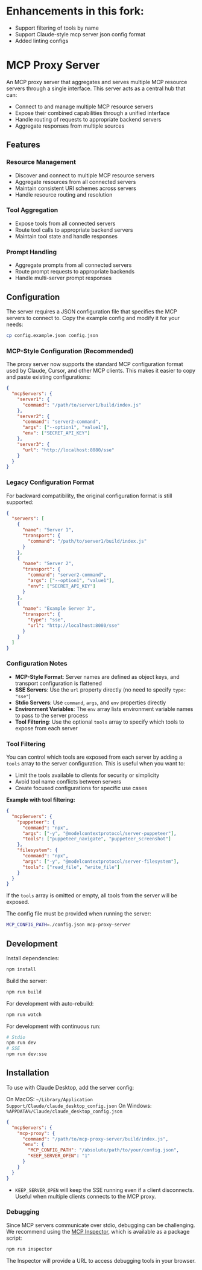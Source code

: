 # Enhancements in this fork:
 * Support filtering of tools by name
 * Support Claude-style mcp server json config format
 * Added linting configs


# MCP Proxy Server

An MCP proxy server that aggregates and serves multiple MCP resource servers through a single interface. This server acts as a central hub that can:

- Connect to and manage multiple MCP resource servers
- Expose their combined capabilities through a unified interface
- Handle routing of requests to appropriate backend servers
- Aggregate responses from multiple sources

## Features

### Resource Management
- Discover and connect to multiple MCP resource servers
- Aggregate resources from all connected servers
- Maintain consistent URI schemes across servers
- Handle resource routing and resolution

### Tool Aggregation
- Expose tools from all connected servers
- Route tool calls to appropriate backend servers
- Maintain tool state and handle responses

### Prompt Handling
- Aggregate prompts from all connected servers
- Route prompt requests to appropriate backends
- Handle multi-server prompt responses

## Configuration

The server requires a JSON configuration file that specifies the MCP servers to connect to. Copy the example config and modify it for your needs:

```bash
cp config.example.json config.json
```

### MCP-Style Configuration (Recommended)

The proxy server now supports the standard MCP configuration format used by Claude, Cursor, and other MCP clients. This makes it easier to copy and paste existing configurations:

```json
{
  "mcpServers": {
    "server1": {
      "command": "/path/to/server1/build/index.js"
    },
    "server2": {
      "command": "server2-command",
      "args": ["--option1", "value1"],
      "env": ["SECRET_API_KEY"]
    },
    "server3": {
      "url": "http://localhost:8080/sse"
    }
  }
}
```

### Legacy Configuration Format

For backward compatibility, the original configuration format is still supported:

```json
{
  "servers": [
    {
      "name": "Server 1",
      "transport": {
        "command": "/path/to/server1/build/index.js"
      }
    },
    {
      "name": "Server 2",
      "transport": {
        "command": "server2-command",
        "args": ["--option1", "value1"],
        "env": ["SECRET_API_KEY"]
      }
    },
    {
      "name": "Example Server 3",
      "transport": {
        "type": "sse",
        "url": "http://localhost:8080/sse"
      }
    }
  ]
}
```

### Configuration Notes

- **MCP-Style Format**: Server names are defined as object keys, and transport configuration is flattened
- **SSE Servers**: Use the `url` property directly (no need to specify `type: "sse"`)
- **Stdio Servers**: Use `command`, `args`, and `env` properties directly
- **Environment Variables**: The `env` array lists environment variable names to pass to the server process
- **Tool Filtering**: Use the optional `tools` array to specify which tools to expose from each server

### Tool Filtering

You can control which tools are exposed from each server by adding a `tools` array to the server configuration. This is useful when you want to:

- Limit the tools available to clients for security or simplicity
- Avoid tool name conflicts between servers
- Create focused configurations for specific use cases

**Example with tool filtering:**
```json
{
  "mcpServers": {
    "puppeteer": {
      "command": "npx",
      "args": ["-y", "@modelcontextprotocol/server-puppeteer"],
      "tools": ["puppeteer_navigate", "puppeteer_screenshot"]
    },
    "filesystem": {
      "command": "npx",
      "args": ["-y", "@modelcontextprotocol/server-filesystem"],
      "tools": ["read_file", "write_file"]
    }
  }
}
```

If the `tools` array is omitted or empty, all tools from the server will be exposed.

The config file must be provided when running the server:
```bash
MCP_CONFIG_PATH=./config.json mcp-proxy-server
```

## Development

Install dependencies:
```bash
npm install
```

Build the server:
```bash
npm run build
```

For development with auto-rebuild:
```bash
npm run watch
```

For development with continuous run:
```bash
# Stdio
npm run dev
# SSE
npm run dev:sse
```

## Installation

To use with Claude Desktop, add the server config:

On MacOS: `~/Library/Application Support/Claude/claude_desktop_config.json`
On Windows: `%APPDATA%/Claude/claude_desktop_config.json`

```json
{
  "mcpServers": {
    "mcp-proxy": {
      "command": "/path/to/mcp-proxy-server/build/index.js",
      "env": {
        "MCP_CONFIG_PATH": "/absolute/path/to/your/config.json",
        "KEEP_SERVER_OPEN": "1"
      }
    }
  }
}
```

- `KEEP_SERVER_OPEN` will keep the SSE running even if a client disconnects. Useful when multiple clients connects to the MCP proxy.

### Debugging

Since MCP servers communicate over stdio, debugging can be challenging. We recommend using the [MCP Inspector](https://github.com/modelcontextprotocol/inspector), which is available as a package script:

```bash
npm run inspector
```

The Inspector will provide a URL to access debugging tools in your browser.
